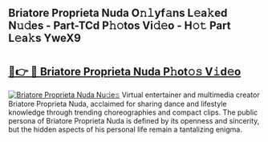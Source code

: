## Briatore Proprieta Nuda O𝚗𝚕yf𝚊ns L𝚎a𝚔ed N𝚞𝚍es - Part-TCd P𝚑𝚘tos Vi𝚍𝚎o - H𝚘𝚝 Part L𝚎a𝚔s YweX9

# <h2><a href="http://kfczlp.oniu.top/?m=Briatore+Proprieta+Nuda">🔗👉 🔴 Briatore Proprieta Nuda P𝚑ot𝚘𝚜 V𝚒d𝚎o</a></h2>

[![Briatore Proprieta Nuda Nu𝚍e𝚜](https://i.imgur.com/0qMVB7G.gif)](http://kfczlp.oniu.top/?m=Briatore+Proprieta+Nuda)
Virtual entertainer and multimedia creator Briatore Proprieta Nuda, acclaimed for sharing dance and lifestyle knowledge through trending choreographies and compact clips. The public persona of Briatore Proprieta Nuda is defined by its openness and sincerity, but the hidden aspects of his personal life remain a tantalizing enigma.  
